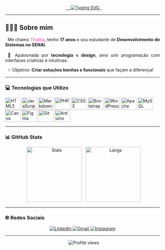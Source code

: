 <div align="center">
  <a href="https://git.io/typing-svg">
    <img src="https://readme-typing-svg.demolab.com?font=Fira+Code&weight=600&size=26&pause=1000&color=FF6EC7&center=true&vCenter=true&width=500&lines=%E2%9C%A8%F0%9F%92%96+Bem-vindo+ao+meu+perfil!+%F0%9F%92%96%E2%9C%A8;" alt="Typing SVG">
  </a>
</div>

---

## 👩🏻‍💻 Sobre mim

<p align="justify">
  Me chamo <strong style="color:#FF6EC7">Thalita</strong>, tenho <strong>17 anos</strong> e sou estudante de <strong>Desenvolvimento de Sistemas no SENAI</strong>.<br>
  <br>
 💖 Apaixonada por <strong>tecnologia</strong> e <strong>design</strong>, amo unir programação com interfaces criativas e intuitivas.<br>

  ✨ Objetivo: <strong>Criar soluções bonitas e funcionais</strong> que façam a diferença!
</p>

---

### 💻 Tecnologias que Utilizo

<div style="display: inline_block">
  <img align="center" alt="HTML5" height="40" width="50" src="https://cdn.jsdelivr.net/gh/devicons/devicon/icons/html5/html5-original.svg">
  <img align="center" alt="JavaScript" height="40" width="50" src="https://cdn.jsdelivr.net/gh/devicons/devicon/icons/javascript/javascript-original.svg">
  <img align="center" alt="Markdown" height="40" width="50" src="https://cdn.jsdelivr.net/gh/devicons/devicon/icons/markdown/markdown-original.svg">
  <img align="center" alt="PHP" height="40" width="50" src="https://cdn.jsdelivr.net/gh/devicons/devicon/icons/php/php-original.svg">
  <img align="center" alt="CSS3" height="40" width="50" src="https://cdn.jsdelivr.net/gh/devicons/devicon/icons/css3/css3-original.svg">
  <img align="center" alt="Bootstrap" height="40" width="50" src="https://cdn.jsdelivr.net/gh/devicons/devicon/icons/bootstrap/bootstrap-original.svg">
  <img align="center" alt="WordPress" height="40" width="50" src="https://cdn.jsdelivr.net/gh/devicons/devicon/icons/wordpress/wordpress-original.svg">
  <img align="center" alt="Apache" height="40" width="50" src="https://cdn.jsdelivr.net/gh/devicons/devicon/icons/apache/apache-original.svg">
  <img align="center" alt="MySQL" height="40" width="50" src="https://cdn.jsdelivr.net/gh/devicons/devicon/icons/mysql/mysql-original.svg">
  <img align="center" alt="Canva" height="40" width="50" src="https://cdn.jsdelivr.net/gh/devicons/devicon/icons/canva/canva-original.svg">
  <img align="center" alt="Figma" height="40" width="50" src="https://cdn.jsdelivr.net/gh/devicons/devicon/icons/figma/figma-original.svg">
  <img align="center" alt="Git" height="40" width="50" src="https://cdn.jsdelivr.net/gh/devicons/devicon/icons/git/git-original.svg">
  <img align="center" alt="Arduino" height="40" width="50" src="https://cdn.jsdelivr.net/gh/devicons/devicon/icons/arduino/arduino-original.svg">
</div>


---


### 📊 GitHub Stats

<div align="center">
  <img height="180em" src="https://github-readme-stats.vercel.app/api?username=ThalitaJack08&show_icons=true&theme=radical&hide_border=true&bg_color=0d1117&title_color=FF6EC7&icon_color=FF6EC7" alt="Stats"/>
  <img height="180em" src="https://github-readme-stats.vercel.app/api/top-langs/?username=ThalitaJack08&layout=compact&theme=radical&hide_border=true&bg_color=0d1117&title_color=FF6EC7" alt="Langs"/>
</div>

---

### 🌐 Redes Sociais

<p align="center">
  <a href="https://www.linkedin.com/in/thalita-dias-jack-baa7b4377/" target="_blank">
    <img src="https://img.shields.io/badge/LinkedIn-%230077B5?style=for-the-badge&logo=linkedin&logoColor=white" alt="LinkedIn">
  </a>
  <a href="mailto:thalitajack6@gmail.com" target="_blank">
    <img src="https://img.shields.io/badge/Gmail-D14836?style=for-the-badge&logo=gmail&logoColor=white" alt="Gmail">
  </a>
  <a href="https://www.instagram.com/thalitaajk" target="_blank">
    <img src="https://img.shields.io/badge/Instagram-%23E4405F?style=for-the-badge&logo=instagram&logoColor=white" alt="Instagram">
  </a>
</p>

---

<div align="center">
  <img src="https://komarev.com/ghpvc/?username=ThalitaJack08&color=ff6ec7&style=flat-square" alt="Profile views"/>
</div>
